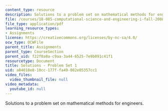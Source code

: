 ```yaml
---
content_type: resource
description: Solutions to a problem set on mathematical methods for engineers.
file: /courses/18-085-computational-science-and-engineering-i-fall-2008/a84018e810cc177ffa49082e05357cc1_pset1.pdf
file_type: application/pdf
learning_resource_types:
- Assignments
license: https://creativecommons.org/licenses/by-nc-sa/4.0/
ocw_type: OCWFile
parent_title: Assignments
parent_type: CourseSection
parent_uid: f22f0a8a-c9aa-3a44-6525-7e9b091c41f1
resourcetype: Document
title: Solutions - Problem Set 1
uid: a84018e8-10cc-177f-fa49-082e05357cc1
video_files:
  video_thumbnail_file: null
video_metadata:
  youtube_id: null
---
```

Solutions to a problem set on mathematical methods for engineers.